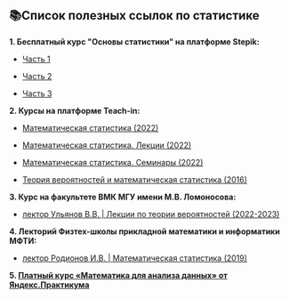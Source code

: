 ## 📚Список полезных ссылок по статистике


**1. Бесплатный курс "Основы статистики" на платформе Stepik:**

* [Часть 1](https://stepik.org/course/76/promo)

* [Часть 2](https://stepik.org/course/524/promo)

* [Часть 3](https://stepik.org/course/2152/promo)

**2. Курсы на платформе Teach-in:**

* [Математическая статистика (2022)](https://teach-in.ru/course/mathematical-statistics-chulichkov2)

* [Математическая статистика. Лекции (2022)](https://teach-in.ru/course/math-statistics-lectures-shabanov/lecture)

* [Математическая статистика. Семинары (2022)](https://teach-in.ru/course/math-statistics-seminars-ryadnova)

* [Теория вероятностей и математическая статистика (2016)](https://teach-in.ru/course/tvims)


**3. Курс на факультете ВМК МГУ имени М.В. Ломоносова:**

* [лектор Ульянов В.В. | Лекции по теории вероятностей (2022-2023)](https://youtube.com/playlist?list=PLhe7c-LCgl4I18jAN4BWEJlSlfNSb_UjI)


**4. Лекторий Физтех-школы прикладной математики и информатики МФТИ:**

* [лектор Родионов И.В. | Математическая статистика (2019) ](https://youtube.com/playlist?list=PL4_hYwCyhAvZZr17tiRCP7ItwRmRnU4QS)

**5. [Платный курс «Математика для анализа данных» от Яндекс.Практикума ](https://practicum.yandex.ru/math-for-da-ds/)**
